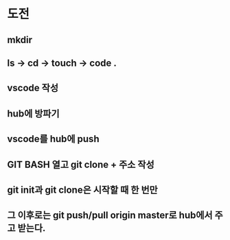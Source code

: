 # 도전
## mkdir
## ls -> cd -> touch -> code .
## vscode 작성
## hub에 방파기
## vscode를 hub에 push
## GIT BASH 열고 git clone + 주소 작성
## git init과 git clone은 시작할 때 한 번만
## 그 이후로는 git push/pull origin master로 hub에서 주고 받는다.